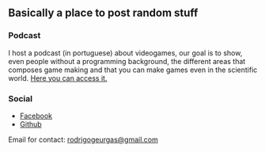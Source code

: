 ## Basically a place to post random stuff

### Podcast

I host a podcast (in portuguese) about videogames, our goal is to show, even people without a programming background, the different areas that composes game making and that you can make games even in the scientific world. [Here you can access it.](https://www.youtube.com/channel/UCfuM4aDjfIggJMaWjb_2lVA)

### Social

- [Facebook](https://www.facebook.com/rgeurgas)
- [Github](https://github.com/rgeurgas)

Email for contact: rodrigogeurgas@gmail.com